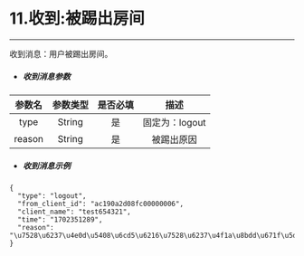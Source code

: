 # 11.收到:被踢出房间

---

收到消息：用户被踢出房间。

* ##### 收到消息**参数**

| 参数名 | 参数类型 | 是否必填 | 描述 |
| :---: | :---: | :---: | :---: |
| type | String | 是 | 固定为：logout |
| reason | String | 是 | 被踢出原因 |

* ##### 收到消息**示例**

```
{
  "type": "logout",
  "from_client_id": "ac190a2d08fc00000006",
  "client_name": "test654321",
  "time": "1702351289",
  "reason": "\u7528\u6237\u4e0d\u5408\u6cd5\u6216\u7528\u6237\u4f1a\u8bdd\u671f\u5df2\u7ecf\u8fc7\u671f"
}
```



